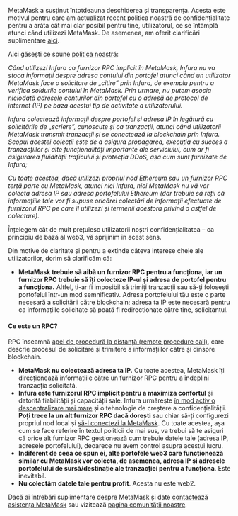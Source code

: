 MetaMask a susținut întotdeauna deschiderea și transparența. Acesta este motivul pentru care am actualizat recent politica noastră de confidențialitate pentru a arăta cât mai clar posibil pentru tine, utilizatorul, ce se întâmplă atunci când utilizezi MetaMask. De asemenea, am oferit clarificări suplimentare [aici](https://consensys.net/blog/news/privacy-policy-update/).


Aici găsești ce spune [politica noastră](https://consensys.net/privacy-policy/):


*Când utilizezi Infura ca furnizor RPC implicit în MetaMask, Infura nu va stoca informații despre adresa contului din portofel atunci când un utilizator MetaMask face o solicitare de „citire” prin Infura, de exemplu pentru a verifica soldurile contului în MetaMask. Prin urmare, nu putem asocia niciodată adresele conturilor din portofel cu o adresă de protocol de internet (IP) pe baza acestui tip de activitate a utilizatorului.*


*Infura colectează informații despre portofel și adresa IP în legătură cu solicitările de „scriere”, cunoscute și ca tranzacții, atunci când utilizatorii MetaMask transmit tranzacții și se conectează la blockchain prin Infura. Scopul acestei colecții este de a asigura propagarea, execuția cu succes a tranzacțiilor și alte funcționalități importante ale serviciului, cum ar fi asigurarea fluidității traficului și protecția DDoS, așa cum sunt furnizate de Infura;*


*Cu toate acestea, dacă utilizezi propriul nod Ethereum sau un furnizor RPC terță parte cu MetaMask, atunci nici Infura, nici MetaMask nu vă vor colecta adresa IP sau adresa portofelului Ethereum (dar trebuie să reții că informațiile tale vor fi supuse oricărei colectări de informații efectuate de furnizorul RPC pe care îl utilizezi și termenii acestora privind o astfel de colectare).*


Înțelegem cât de mult prețuiesc utilizatorii noștri confidențialitatea – ca principiu de bază al web3, vă sprijinim în acest sens. 


Din motive de claritate și pentru a extinde câteva interese cheie ale utilizatorilor, dorim să clarificăm că:


* **MetaMask trebuie să aibă un furnizor RPC pentru a funcționa, iar un furnizor RPC trebuie să îți colecteze IP-ul și adresa de portofel pentru a funcționa.** Altfel, ți-ar fi imposibil să trimiți tranzacții sau să-ți folosești portofelul într-un mod semnificativ. Adresa portofelului tău este o parte necesară a solicitării către blockchain; adresa ta IP este necesară pentru ca informațiile solicitate să poată fi redirecționate către tine, solicitantul.



#### Ce este un RPC?


RPC înseamnă [apel de procedură la distanță (remote procedure call)](https://www.jsonrpc.org/), care descrie procesul de solicitare și trimitere a informațiilor către și dinspre blockchain.



* **MetaMask nu colectează adresa ta IP.** Cu toate acestea, MetaMask îți direcționează informațiile către un furnizor RPC pentru a îndeplini tranzacția solicitată.
* **Infura este furnizorul RPC implicit pentru a maximiza confortul** și datorită fiabilității și capacității sale. Infura urmărește [în mod activ o descentralizare mai mare](https://consensys.net/blog/press-release/infura-announces-plan-to-foster-a-decentralized-infrastructure-ecosystem/) și o tehnologie de creștere a confidențialității. **Poți trece la un alt furnizor RPC dacă dorești** sau chiar să-ți configurezi propriul nod local și [să-l conectezi la MetaMask](https://support.metamask.io/hc/en-us/articles/360015290012). Cu toate acestea, așa cum se face referire în textul politicii de mai sus, va trebui să te asiguri că orice alt furnizor RPC gestionează cum trebuie datele tale (adresa IP, adresele portofelului), deoarece nu avem control asupra acestui lucru.
* **Indiferent de ceea ce spun ei, alte portofele web3 care funcționează similar cu MetaMask vor colecta, de asemenea, adresa IP și adresele portofelului de sursă/destinație ale tranzacției pentru a funcționa**. Este inevitabil.
* **Nu colectăm datele tale pentru profit**. Acesta nu este web2.


Dacă ai întrebări suplimentare despre MetaMask și date [contactează asistența MetaMask](https://support.metamask.io/hc/en-us/articles/360058969391-How-to-contact-MetaMask-Support)  sau vizitează [pagina comunității noastre](https://community.metamask.io/).

